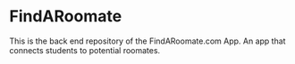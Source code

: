# FindARoomate

This is the back end repository of the FindARoomate.com App. An app that connects students to potential roomates.
